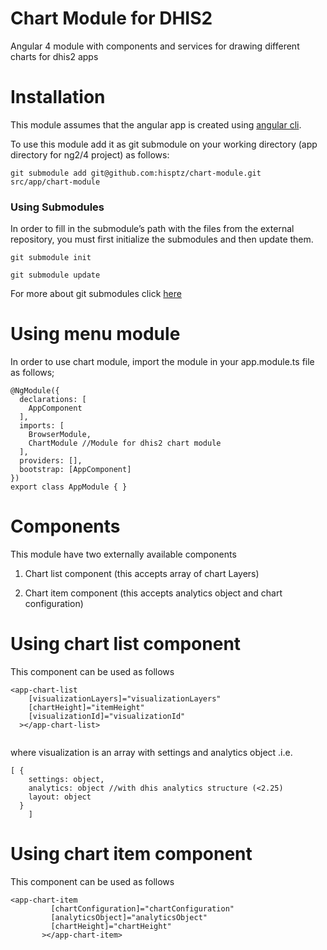 # Chart Module for DHIS2

Angular 4 module with components and services for drawing different charts for dhis2 apps

# Installation

This module assumes that the angular app is created using [angular cli](https://cli.angular.io/).

To use this module add it as git submodule on your working directory (app directory for ng2/4 project) as follows:

`git submodule add git@github.com:hisptz/chart-module.git src/app/chart-module`

### Using Submodules

In order to fill in the submodule’s path with the files from the external repository, you must first initialize the submodules and then update them.

`git submodule init`

`git submodule update`

For more about git submodules click [here](https://chrisjean.com/git-submodules-adding-using-removing-and-updating/)

# Using menu module

In order to use chart module, import the module in your app.module.ts file as follows;

```
@NgModule({
  declarations: [
    AppComponent
  ],
  imports: [
    BrowserModule,
    ChartModule //Module for dhis2 chart module
  ],
  providers: [],
  bootstrap: [AppComponent]
})
export class AppModule { }
``` 

# Components

This module have two externally available components

1. Chart list component (this accepts array of chart Layers)

2. Chart item component (this accepts analytics object and chart configuration)

# Using chart list component

This component can be used as follows

```
<app-chart-list
    [visualizationLayers]="visualizationLayers"
    [chartHeight]="itemHeight"
    [visualizationId]="visualizationId"
  ></app-chart-list>
    
```

where visualization is an array with settings and analytics object .i.e.

```
[ { 
    settings: object,
    analytics: object //with dhis analytics structure (<2.25)
    layout: object
  }
    ]
```

# Using chart item component

This component can be used as follows

```
<app-chart-item
         [chartConfiguration]="chartConfiguration"
         [analyticsObject]="analyticsObject"
         [chartHeight]="chartHeight"
       ></app-chart-item>

```


